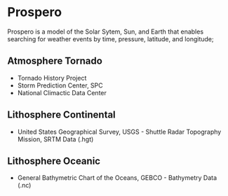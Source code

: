 # Prospero
Prospero is a model of the Solar Sytem, Sun, and Earth that enables searching for weather events by time, pressure, latitude, and longitude;

## Atmosphere Tornado
* Tornado History Project
* Storm Prediction Center, SPC
* National Climactic Data Center

## Lithosphere Continental
* United States Geographical Survey, USGS - Shuttle Radar Topography Mission, SRTM Data (.hgt)

## Lithosphere Oceanic
* General Bathymetric Chart of the Oceans, GEBCO - Bathymetry Data (.nc)